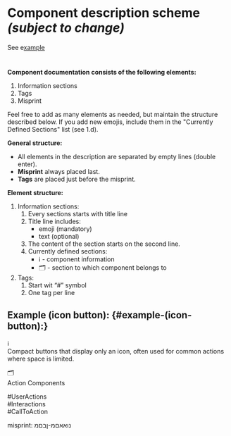 # **Component description scheme** *(subject to change)*

See e[xample](#example-\(icon-button\):)

# 

**Component documentation consists of the following elements:**

1. Information sections  
2. Tags  
3. Misprint

Feel free to add as many elements as needed, but maintain the structure described below. If you add new emojis, include them in the "Currently Defined Sections" list (see 1.d).

**General structure:**

* All elements in the description are separated by empty lines (double enter).  
* **Misprint** always placed last.  
* **Tags** are placed just before the misprint.

**Element structure:**

1. Information sections:  
   1. Every sections starts with title line  
   2. Title line includes:   
      * emoji (mandatory)  
      * text (optional)  
   3. The content of the section starts on the second line.   
   4. Currently defined sections:	  
      * ℹ️ \- component information  
      * 🗂 \- section to which component belongs to  
2. Tags:  
   1. Start wit “\#” symbol  
   2. One tag per line

## **Example (icon button):** {#example-(icon-button):}

ℹ️  
Compact buttons that display only an icon, often used for common actions where space is limited.

🗂️  
Action Components

\#UserActions  
\#Interactions  
\#CallToAction

misprint: נואאםמ-ןבםמ  
